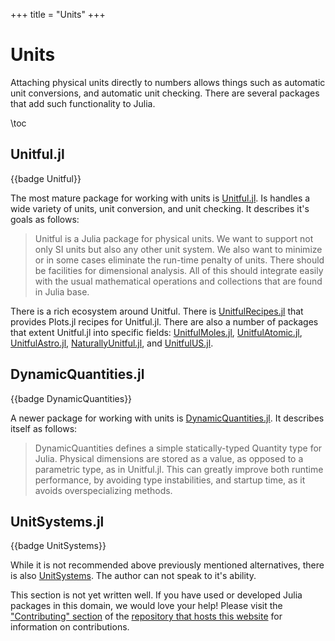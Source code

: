 +++
title = "Units"
+++

# Units
Attaching physical units directly to numbers allows things such as automatic unit conversions, and automatic unit checking. There are several packages that add such functionality to Julia.

\toc

## Unitful.jl
{{badge Unitful}}

The most mature package for working with units is [Unitful.jl](https://github.com/PainterQubits/Unitful.jl). Is handles a wide variety of units, unit conversion, and unit checking. It describes it's goals as follows:
> Unitful is a Julia package for physical units. We want to support not only SI units but also any other unit system. We also want to minimize or in some cases eliminate the run-time penalty of units. There should be facilities for dimensional analysis. All of this should integrate easily with the usual mathematical operations and collections that are found in Julia base.

There is a rich ecosystem around Unitful. There is [UnitfulRecipes.jl](https://github.com/jw3126/UnitfulRecipes.jl) that provides Plots.jl recipes for Unitful.jl. There are also a number of packages that extent Unitful.jl into specific fields: [UnitfulMoles.jl](https://github.com/rafaqz/UnitfulMoles.jl), [UnitfulAtomic.jl](https://github.com/sostock/UnitfulAtomic.jl), [UnitfulAstro.jl](https://github.com/JuliaAstro/UnitfulAstro.jl), [NaturallyUnitful.jl](https://github.com/MasonProtter/NaturallyUnitful.jl), and [UnitfulUS.jl](https://github.com/PainterQubits/UnitfulUS.jl).

## DynamicQuantities.jl
{{badge DynamicQuantities}}

A newer package for working with units is [DynamicQuantities.jl](https://github.com/SymbolicML/DynamicQuantities.jl). It describes itself as follows:
> DynamicQuantities defines a simple statically-typed Quantity type for Julia. Physical dimensions are stored as a value, as opposed to a parametric type, as in Unitful.jl. This can greatly improve both runtime performance, by avoiding type instabilities, and startup time, as it avoids overspecializing methods.

## UnitSystems.jl
{{badge UnitSystems}}

While it is not recommended above previously mentioned alternatives, there is also [UnitSystems](https://github.com/chakravala/UnitSystems.jl). The author can not speak to it's ability.

This section is not yet written well. If you have used or developed Julia packages in this domain, we would love your help! Please visit the ["Contributing" section](https://github.com/JuliaPackageComparisons/JuliaPackageComparisons.github.io#contributing) of the [repository that hosts this website](https://github.com/JuliaPackageComparisons/JuliaPackageComparisons.github.io) for information on contributions.
